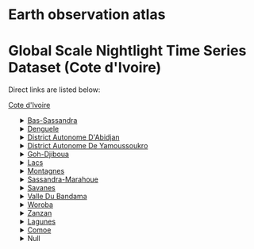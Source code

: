 # Earth observation atlas
 # Global Scale Nightlight Time Series Dataset (Cote d'Ivoire)
Direct links are listed below:

<a href="https://eoatlas-nightlight.s3.amazonaws.com/eoatlas-monthly-nightlight-00041.csv">Cote d'Ivoire</a>
<ul>
<details>
<summary><a href="https://eoatlas-nightlight.s3.amazonaws.com/eoatlas-monthly-nightlight-00854.csv">Bas-Sassandra</a></summary>
<ul>
<ol>
<li><a href="https://eoatlas-nightlight.s3.amazonaws.com/eoatlas-monthly-nightlight-18782.csv">Gbokle</a></li><li><a href="https://eoatlas-nightlight.s3.amazonaws.com/eoatlas-monthly-nightlight-18795.csv">Nawa</a></li><li><a href="https://eoatlas-nightlight.s3.amazonaws.com/eoatlas-monthly-nightlight-18797.csv">San Pedro</a></li></ul>
</ol>
</details>
<details>
<summary><a href="https://eoatlas-nightlight.s3.amazonaws.com/eoatlas-monthly-nightlight-00855.csv">Denguele</a></summary>
<ul>
<ol>
<li><a href="https://eoatlas-nightlight.s3.amazonaws.com/eoatlas-monthly-nightlight-18780.csv">Folon</a></li><li><a href="https://eoatlas-nightlight.s3.amazonaws.com/eoatlas-monthly-nightlight-18791.csv">Kabadougou</a></li></ul>
</ol>
</details>
<details>
<summary><a href="https://eoatlas-nightlight.s3.amazonaws.com/eoatlas-monthly-nightlight-00856.csv">District Autonome D'Abidjan</a></summary>
<ul>
<ol>
<li><a href="https://eoatlas-nightlight.s3.amazonaws.com/eoatlas-monthly-nightlight-18778.csv">District Autonome D'Abidjan</a></li></ul>
</ol>
</details>
<details>
<summary><a href="https://eoatlas-nightlight.s3.amazonaws.com/eoatlas-monthly-nightlight-00857.csv">District Autonome De Yamoussoukro</a></summary>
<ul>
<ol>
<li><a href="https://eoatlas-nightlight.s3.amazonaws.com/eoatlas-monthly-nightlight-18774.csv">Belier</a></li><li><a href="https://eoatlas-nightlight.s3.amazonaws.com/eoatlas-monthly-nightlight-18779.csv">District Autonome De Yamoussoukro</a></li></ul>
</ol>
</details>
<details>
<summary><a href="https://eoatlas-nightlight.s3.amazonaws.com/eoatlas-monthly-nightlight-00858.csv">Goh-Djiboua</a></summary>
<ul>
<ol>
<li><a href="https://eoatlas-nightlight.s3.amazonaws.com/eoatlas-monthly-nightlight-18783.csv">Goh</a></li><li><a href="https://eoatlas-nightlight.s3.amazonaws.com/eoatlas-monthly-nightlight-18792.csv">Loh-Djiboua</a></li></ul>
</ol>
</details>
<details>
<summary><a href="https://eoatlas-nightlight.s3.amazonaws.com/eoatlas-monthly-nightlight-00859.csv">Lacs</a></summary>
<ul>
<ol>
<li><a href="https://eoatlas-nightlight.s3.amazonaws.com/eoatlas-monthly-nightlight-18789.csv">Iffou</a></li><li><a href="https://eoatlas-nightlight.s3.amazonaws.com/eoatlas-monthly-nightlight-18802.csv">N'Zi</a></li><li><a href="https://eoatlas-nightlight.s3.amazonaws.com/eoatlas-monthly-nightlight-18803.csv">Moronou</a></li></ul>
</ol>
</details>
<details>
<summary><a href="https://eoatlas-nightlight.s3.amazonaws.com/eoatlas-monthly-nightlight-00860.csv">Montagnes</a></summary>
<ul>
<ol>
<li><a href="https://eoatlas-nightlight.s3.amazonaws.com/eoatlas-monthly-nightlight-18777.csv">Cavally</a></li><li><a href="https://eoatlas-nightlight.s3.amazonaws.com/eoatlas-monthly-nightlight-18786.csv">Guemon</a></li><li><a href="https://eoatlas-nightlight.s3.amazonaws.com/eoatlas-monthly-nightlight-18800.csv">Tonkpi</a></li></ul>
</ol>
</details>
<details>
<summary><a href="https://eoatlas-nightlight.s3.amazonaws.com/eoatlas-monthly-nightlight-00861.csv">Sassandra-Marahoue</a></summary>
<ul>
<ol>
<li><a href="https://eoatlas-nightlight.s3.amazonaws.com/eoatlas-monthly-nightlight-18788.csv">Haut-Sassandra</a></li><li><a href="https://eoatlas-nightlight.s3.amazonaws.com/eoatlas-monthly-nightlight-18793.csv">Marahoue</a></li></ul>
</ol>
</details>
<details>
<summary><a href="https://eoatlas-nightlight.s3.amazonaws.com/eoatlas-monthly-nightlight-00862.csv">Savanes</a></summary>
<ul>
<ol>
</ul>
</ol>
</details>
<details>
<summary><a href="https://eoatlas-nightlight.s3.amazonaws.com/eoatlas-monthly-nightlight-00863.csv">Valle Du Bandama</a></summary>
<ul>
<ol>
<li><a href="https://eoatlas-nightlight.s3.amazonaws.com/eoatlas-monthly-nightlight-18781.csv">Gbeke</a></li><li><a href="https://eoatlas-nightlight.s3.amazonaws.com/eoatlas-monthly-nightlight-18787.csv">Hambol</a></li></ul>
</ol>
</details>
<details>
<summary><a href="https://eoatlas-nightlight.s3.amazonaws.com/eoatlas-monthly-nightlight-00864.csv">Woroba</a></summary>
<ul>
<ol>
<li><a href="https://eoatlas-nightlight.s3.amazonaws.com/eoatlas-monthly-nightlight-18772.csv">Bafing</a></li><li><a href="https://eoatlas-nightlight.s3.amazonaws.com/eoatlas-monthly-nightlight-18775.csv">Bere</a></li><li><a href="https://eoatlas-nightlight.s3.amazonaws.com/eoatlas-monthly-nightlight-18801.csv">Worodougou</a></li></ul>
</ol>
</details>
<details>
<summary><a href="https://eoatlas-nightlight.s3.amazonaws.com/eoatlas-monthly-nightlight-00865.csv">Zanzan</a></summary>
<ul>
<ol>
<li><a href="https://eoatlas-nightlight.s3.amazonaws.com/eoatlas-monthly-nightlight-18776.csv">Bounkani</a></li><li><a href="https://eoatlas-nightlight.s3.amazonaws.com/eoatlas-monthly-nightlight-18784.csv">Gontougo</a></li></ul>
</ol>
</details>
<details>
<summary><a href="https://eoatlas-nightlight.s3.amazonaws.com/eoatlas-monthly-nightlight-00866.csv">Lagunes</a></summary>
<ul>
<ol>
<li><a href="https://eoatlas-nightlight.s3.amazonaws.com/eoatlas-monthly-nightlight-18771.csv">Agneby-Tiassa</a></li><li><a href="https://eoatlas-nightlight.s3.amazonaws.com/eoatlas-monthly-nightlight-18785.csv">Grands Ponts</a></li><li><a href="https://eoatlas-nightlight.s3.amazonaws.com/eoatlas-monthly-nightlight-18794.csv">Me</a></li></ul>
</ol>
</details>
<details>
<summary><a href="https://eoatlas-nightlight.s3.amazonaws.com/eoatlas-monthly-nightlight-00867.csv">Comoe</a></summary>
<ul>
<ol>
<li><a href="https://eoatlas-nightlight.s3.amazonaws.com/eoatlas-monthly-nightlight-18790.csv">Indenie-Djuablin</a></li><li><a href="https://eoatlas-nightlight.s3.amazonaws.com/eoatlas-monthly-nightlight-18798.csv">Sud-Comoe</a></li></ul>
</ol>
</details>
<details>
<summary>Null</summary>
<ul>
<ol>
<li><a href="https://eoatlas-nightlight.s3.amazonaws.com/eoatlas-monthly-nightlight-18773.csv">Bagoue</a></li><li><a href="https://eoatlas-nightlight.s3.amazonaws.com/eoatlas-monthly-nightlight-18796.csv">Poro</a></li><li><a href="https://eoatlas-nightlight.s3.amazonaws.com/eoatlas-monthly-nightlight-18799.csv">Tchologo</a></li></ul>
</ol>
</details>
